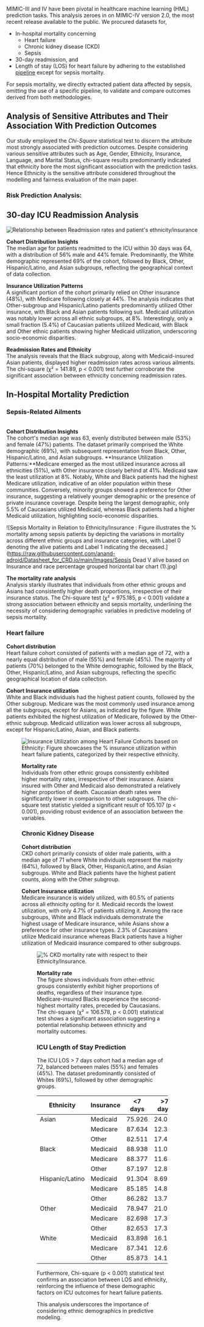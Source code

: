 MIMIC-III and IV have been pivotal in healthcare machine learning (HML) prediction tasks. This analysis zeroes in on MIMIC-IV version 2.0, the most recent release available to the public. We procured datasets for, 
- In-hospital mortality concerning 
  - Heart failure
  - Chronic kidney disease (CKD)
  - Sepsis  
- 30-day readmission, and 
- Length of stay (LOS) for heart failure 
by adhering to the established [pipeline](https://proceedings.mlr.press/v193/gupta22a) except for sepsis mortality. 

For sepsis mortality, we directly extracted patient data affected by sepsis, omitting the use of a specific pipeline, to validate and compare outcomes derived from both methodologies.

## Analysis of Sensitive Attributes and Their Association With Prediction Outcomes

Our study employed the *Chi-Square* statistical test to discern the attribute most strongly associated with prediction outcomes. Despite considering various sensitive attributes such as Age, Gender, Ethnicity, Insurance, Language, and Marital Status, chi-square results predominantly indicated that ethnicity bore the most significant association with the prediction tasks. Hence Ethnicity is the sensitive attribute considered throughout the modelling and fairness evaluation of the main paper.

### Risk Prediction Analysis:


## 30-day ICU Readmission Analysis

![Relationship between Readmission rates and patient's ethnicity/insurance](https://raw.githubusercontent.com/anand-adroid/Datasheet_for_CRD.io/main/Images/Try_3_Readmitted_based_on_Insurance.png)


**Cohort Distribution Insights** \
The median age for patients readmitted to the ICU within 30 days was 64, with a distribution of 56% male and 44% female. Predominantly, the White demographic represented 69% of the cohort, followed by Black, Other, Hispanic/Latino, and Asian subgroups, reflecting the geographical context of data collection.

**Insurance Utilization Patterns** \
A significant portion of the cohort primarily relied on Other insurance (48%), with Medicare following closely at 44%. The analysis indicates that Other-subgroup and Hispanic/Latino patients predominantly utilized Other insurance, with Black and Asian patients following suit. Medicaid utilization was notably lower across all ethnic subgroups, at 8%. Interestingly, only a small fraction (5.4%) of Caucasian patients utilized Medicaid, with Black and Other ethnic patients showing higher Medicaid utilization, underscoring socio-economic disparities.

**Readmission Rates and Ethnicity** \
The analysis reveals that the Black subgroup, along with Medicaid-insured Asian patients, displayed higher readmission rates across various ailments. The chi-square (χ² = 141.89, p < 0.001) test further corroborate the significant association between ethnicity concerning readmission rates.

## In-Hospital Mortality Prediction 

### Sepsis-Related Ailments
\
**Cohort Distribution Insights** \
The cohort's median age was 63, evenly distributed between male (53%) and female (47%) patients. The dataset primarily comprised the White demographic (69%), with subsequent representation from Black, Other, Hispanic/Latino, and Asian subgroups.
**Insurance Utilization Patterns:**Medicare emerged as the most utilized insurance across all ethnicities (51%), with Other insurance closely behind at 41%. Medicaid saw the least utilization at 8%. Notably, White and Black patients had the highest Medicare utilization, indicative of an older population within these communities. Conversely, minority groups showed a preference for Other insurance, suggesting a relatively younger demographic or the presence of private insurance coverage. Despite being the largest demographic, only 5.5% of Caucasians utilized Medicaid, whereas Black patients had a higher Medicaid utilization, highlighting socio-economic disparities.



![Sepsis Mortality in Relation to Ethnicity/Insurance : Figure illustrates the % mortality among sepsis patients by depicting the variations in mortality across different ethnic groups and insurance categories, with Label 0 denoting the alive patients and Label 1 indicating the deceased.](https://raw.githubusercontent.com/anand-adroid/Datasheet_for_CRD.io/main/Images/Sepsis Dead V alive based on Insurance and race percentage grouped horizontal bar chart (1).jpg)
  

**The mortality rate analysis** \
Analysis starkly illustrates that individuals from other ethnic groups and Asians had consistently higher death proportions, irrespective of their insurance status. The Chi-square test (χ² = 975.185, p < 0.001)  validate a strong association between ethnicity and sepsis mortality, underlining the necessity of considering demographic variables in predictive modeling of sepsis mortality.

### Heart failure

**Cohort distribution** \
Heart failure cohort consisted of patients with a median age of 72, with a nearly equal distribution of male (55%) and female (45%). The majority of patients (70%) belonged to the White demographic, followed by the Black, Other, Hispanic/Latino, and Asian subgroups, reflecting the specific geographical location of data collection.

**Cohort Insurance utilization** \
White and Black individuals had the highest patient counts, followed by the Other subgroup. Medicare was the most commonly used insurance among all the subgroups, except for Asians, as indicated by the figure. White patients exhibited the highest utilization of Medicare, followed by the Other-ethnic subgroup. Medicaid utilization was lower across all subgroups, except for Hispanic/Latino, Asian, and Black patients. 

<figure>
    <img src="https://github.com/anand-adroid/Datasheet_for_CRD.io/tree/main/Images/Try 2 Insurance_by race pie final (1).jpg" 
    alt="Insurance Utilization among Heart Failure Cohorts based on Ethnicity: Figure showcases the % insurance utilization within heart failure patients, categorized by their respective ethnicity."
</figure>

**Mortality rate** \
Individuals from other ethnic groups consistently exhibited higher mortality rates, irrespective of their insurance. Asians insured with Other and Medicaid also demonstrated a relatively higher proportion of death. Caucasian death rates were significantly lower in comparison to other subgroups. The chi-square test statistic yielded a significant result of 105.107 (p < 0.001), providing robust evidence of an association between the variables. 

### Chronic Kidney Disease

**Cohort distribution** \
CKD cohort primarily consists of older male patients, with a median age of 71 where White individuals represent the majority (64%), followed by Black, Other, Hispanic/Latino, and Asian subgroups. White and Black patients have the highest patient counts, along with the Other subgroup.

**Cohort Insurance utilization** \
Medicare insurance is widely utilized, with 60.5% of patients across all ethnicity opting for it. Medicaid records the lowest utilization, with only 4.7% of patients utilizing it. Among the race subgroups, White and Black individuals demonstrate the highest usage of Medicare insurance, while Asians show a preference for other insurance types. 2.3% of Caucasians utilize Medicaid insurance whereas Black patients have a higher utilization of Medicaid insurance compared to other subgroups.

<figure>
    <img src="https://github.com/anand-adroid/Datasheet_for_CRD.io/tree/main/Images/Try 3 Dead V alive based on Insurance and race percentage bar chart.jpg" 
    alt="% CKD mortality rate with respect to their Ethnicity/Insurance."
</figure>

**Mortality rate** \
The figure shows individuals from other-ethnic groups consistently exhibit higher proportions of deaths, regardless of their insurance type. Medicare-insured Blacks experience the second-highest mortality rates, preceded by Caucasians. The chi-square (χ² = 106.578, p < 0.001) statistical test shows a significant association suggesting a potential relationship between ethnicity and mortality outcomes.

### ICU Length of Stay Prediction

The ICU LOS > 7 days cohort had a median age of 72, balanced between males (55%) and females (45%). The dataset predominantly consisted of Whites (69%), followed by other demographic groups. 

| Ethnicity       | Insurance | <7 days | >7 days |
|-----------------|-----------|---------|---------|
| Asian           | Medicaid  | 75.926  | 24.074  |
|                 | Medicare  | 87.634  | 12.366  |
|                 | Other     | 82.511  | 17.489  |
| Black           | Medicaid  | 88.938  | 11.062  |
|                 | Medicare  | 88.377  | 11.623  |
|                 | Other     | 87.197  | 12.803  |
| Hispanic/Latino | Medicaid  | 91.304  | 8.696   |
|                 | Medicare  | 85.185  | 14.815  |
|                 | Other     | 86.282  | 13.718  |
| Other           | Medicaid  | 78.947  | 21.053  |
|                 | Medicare  | 82.698  | 17.302  |
|                 | Other     | 82.653  | 17.347  |
| White           | Medicaid  | 83.898  | 16.102  |
|                 | Medicare  | 87.341  | 12.659  |
|                 | Other     | 85.873  | 14.127  |

Furthermore, Chi-square (p < 0.001) statistical test confirms an association between LOS and ethnicity, reinforcing the influence of these demographic factors on ICU outcomes for heart failure patients.


This analysis underscores the importance of considering ethnic demographics in predictive modeling.
